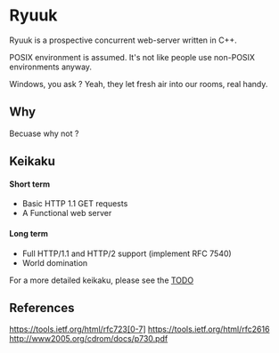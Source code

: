 # Ryuuk

Ryuuk is a prospective concurrent web-server written in C++.

POSIX environment is assumed.  It's not like people use non-POSIX environments anyway.

Windows, you ask ? Yeah, they let fresh air into our rooms, real handy.

## Why

Becuase why not ?


## Keikaku


#### Short term

* Basic HTTP 1.1 GET requests
* A Functional web server


#### Long term

* Full HTTP/1.1 and HTTP/2 support (implement RFC 7540)
* World domination

For a more detailed keikaku, please see the [TODO](TODO.md)

## References

https://tools.ietf.org/html/rfc723[0-7]
https://tools.ietf.org/html/rfc2616
http://www2005.org/cdrom/docs/p730.pdf
